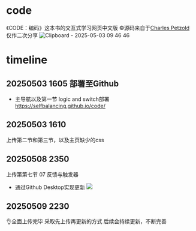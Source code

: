 # code
《CODE：编码》这本书的交互式学习网页中文版
©️源码来自于[Charles Petzold](https://www.charlespetzold.com/)
仅作二次分享
![Clipboard - 2025-05-03 09 46 46](https://github.com/user-attachments/assets/69ed6614-4c9d-4956-bb37-874f12eb3749)


# timeline
## 20250503 1605 部署至Github
* 主导航以及第一节 logic and switch部署
https://selfbalancing.github.io/code/
## 20250503 1610 
上传第二节和第三节，以及主页缺少的css

## 20250508 2350
上传第第七节 07 反馈与触发器
* 通过Github Desktop实现更新
![](https://obsidian-1324919814.cos.ap-chengdu.myqcloud.com/20250508235005.png)



## 20250509 2230
👌全面上传完毕
采取先上传再更新的方式
后续会持续更新，不断完善